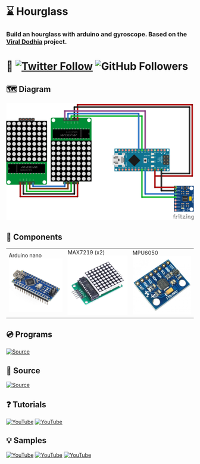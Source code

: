 # ⌛ Hourglass
### Build an hourglass with arduino and gyroscope. Based on the [Viral Dodhia](https://www.viralsciencecreativity.com/post/arduino-hourglass-with-matrix-display-and-mpu6050) project.
# 🖖 [![Twitter Follow](https://img.shields.io/twitter/follow/d4nijerez?style=social)](https://twitter.com/d4nijerez) ![GitHub Followers](https://img.shields.io/github/followers/danijerez?style=social)

## 🗺️ Diagram
![](img/diagram.png)

## 🧩 Components
<table style="width:100%">
  <tr>
    <td>
    Arduino nano
        <a href="https://es.aliexpress.com/item/4000903444456.html?spm=a2g0o.productlist.0.0.6bc01b61XDjbhX&algo_pvid=e5f61d43-2fd3-4363-b753-01f37bc6b0f3&aem_p4p_detail=202108251415145772451066202000026410535&algo_exp_id=e5f61d43-2fd3-4363-b753-01f37bc6b0f3-0">
            <img src="img/arduinonano.jpg">
        </a>
	</td>
    <td>
    MAX7219 (x2)
        <a href="https://es.aliexpress.com/item/1005002307210403.html?spm=a2g0s.9042311.0.0.264263c0Ktt7Pt">
            <img src="img/matrix8x8.jpg">
        </a>
	</td>
    <td>
        MPU6050
        <a href="https://es.aliexpress.com/item/1005001621877471.html?spm=a2g0s.9042311.0.0.264263c0Ktt7Pt">
            <img src="img/MPU6050.jpg">
        </a>
	</td>
  </tr>
</table>

## 💿 Programs
[![Source](https://img.shields.io/badge/arduino_ide-008184?style=for-the-badge&logo=cplusplus&logoColor=white&labelColor=101010)](https://www.arduino.cc/en/software)

## 💾 Source
[![Source](https://img.shields.io/badge/flash_src.ino_with_arduino_ide-999999?style=for-the-badge&logo=github&logoColor=white&labelColor=101010)](https://github.com/danijerez/hourglass/src)

## ❓ Tutorials
[![YouTube](https://img.shields.io/badge/Viral_Science-FF0000?style=for-the-badge&logo=youtube&logoColor=white&labelColor=101010)](https://www.youtube.com/watch?v=MfGyKWfEPbg)
[![YouTube](https://img.shields.io/badge/EDISON_SCIENCE_CORNER-FF0000?style=for-the-badge&logo=youtube&logoColor=white&labelColor=101010)](https://www.youtube.com/watch?v=AyzsMfBe5JA)

## 💡 Samples
[![YouTube](https://img.shields.io/badge/sample_1-FF0000?style=for-the-badge&logo=youtube&logoColor=white&labelColor=101010)](https://www.youtube.com/watch?v=U-vmEOuy348)
[![YouTube](https://img.shields.io/badge/sample_2-FF0000?style=for-the-badge&logo=youtube&logoColor=white&labelColor=101010)](https://www.youtube.com/watch?v=oydJOX9quQs)
[![YouTube](https://img.shields.io/badge/sample_3-FF0000?style=for-the-badge&logo=youtube&logoColor=white&labelColor=101010)](https://www.youtube.com/watch?v=hpzVSuYPOYQ)